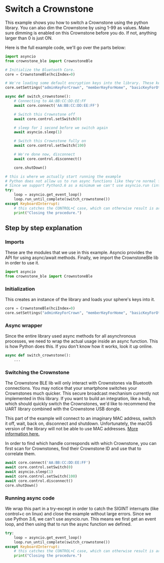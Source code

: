 # Switch a Crownstone

This example shows you how to switch a Crownstone using the python library. You can also dim the Crownstone by using  1-99 as values. Make sure dimming is enabled on this Crownstone before you do. If not, anything larger than 0 is just ON.

Here is the full example code, we'll go over the parts below:

```python
import asyncio
from crownstone_ble import CrownstoneBle

# Initialize the Bluetooth Core.
core = CrownstoneBle(hciIndex=0)

# We're loading some default encryption keys into the library. These keys can be 16 character ASCII, or 32 character hexstrings.
core.setSettings("adminKeyForCrown", "memberKeyForHome", "basicKeyForOther", "MyServiceDataKey", "aLocalizationKey", "MyGoodMeshAppKey", "MyGoodMeshNetKey")

async def switch_crownstone():
    # Connecting to AA:BB:CC:DD:EE:FF
    await core.connect('AA:BB:CC:DD:EE:FF')

    # Switch this Crownstone off
    await core.control.setSwitch(0)

    # sleep for 1 second before we switch again
    await asyncio.sleep(1)

    # Switch this Crownstone fully on
    await core.control.setSwitch(100)

    # We're done now, disconnect
    await core.control.disconnect()

    core.shutDown()

# this is where we actually start running the example
# Python does not allow us to run async functions like they're normal functions.
# Since we support Python3.6 as a minimum we can't use asyncio.run (introduced in 3.7)
try:
    loop = asyncio.get_event_loop()
    loop.run_until_complete(switch_crownstone())
except KeyboardInterrupt:
    # this catches the CONTROL+C case, which can otherwise result is arbitrary interrupt errors.
    print("Closing the procedure.")
```

## Step by step explanation

### Imports

These are the modules that we use in this example. 
Asyncio provides the API for using async/await methods. Finally, we import the CrownstoneBle lib in order to use it.
```python
import asyncio
from crownstone_ble import CrownstoneBle
```

### Initialization
This creates an instance of the library and loads your sphere's keys into it.
```python
core = CrownstoneBle(hciIndex=0)
core.setSettings("adminKeyForCrown", "memberKeyForHome", "basicKeyForOther", "MyServiceDataKey", "aLocalizationKey", "MyGoodMeshAppKey", "MyGoodMeshNetKey")
```

### Async wrapper
Since the entire library used async methods for all asynchronous processes, we need to wrap the actual usage inside an async function.
This is how Python does this. If you don't know how it works, look it up online. 
```python
async def switch_crownstone():
    ...
```

### Switching the Crownstone
The Crownstone BLE lib will only interact with Crownstones via Bluetooth connections. You may notice that your smartphone switches your Crownstones much quicker.
This secure broadcast mechanism currently not implemented in this library. If you want to build an integration, like a hub, which should quickly switch the Crownstones, 
we'd like to recommend the UART library combined with the Crownstone USB dongle.

This part of the example will connect to an imaginary MAC address, switch it off, wait, back on, disconnect and shutdown. Unfortunately, the macOS version of the library will not be able to use
MAC addresses. [More information here.](https://github.com/hbldh/bleak/issues/284) 

In order to find which handle corresponds with which Crownstone, you can first scan for Crownstones, find their Crownstone ID and use that to correlate them.
```python
await core.connect('AA:BB:CC:DD:EE:FF')
await core.control.setSwitch(0)
await asyncio.sleep(1)
await core.control.setSwitch(100)
await core.control.disconnect()
core.shutDown()
```

### Running async code
We wrap this part in a try-except in order to catch the SIGINT interrupts (like control+c on linux) and close the example without large errors.
Since we use Python 3.6, we can't use asyncio.run. This means we first get an event loop, and then using that to run the async function we defined.
```python
try:
    loop = asyncio.get_event_loop()
    loop.run_until_complete(switch_crownstone())
except KeyboardInterrupt:
    # this catches the CONTROL+C case, which can otherwise result is arbitrary interrupt errors.
    print("Closing the procedure.")
```
